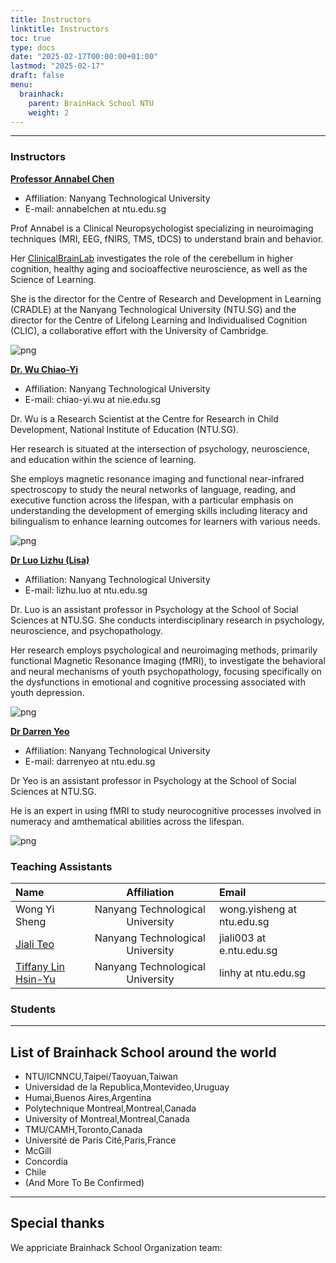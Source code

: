 ```yaml
---
title: Instructors
linktitle: Instructors
toc: true
type: docs
date: "2025-02-17T00:00:00+01:00"
lastmod: "2025-02-17"
draft: false
menu:
  brainhack:
    parent: BrainHack School NTU
    weight: 2
---
```

 

---
### Instructors

**[Professor Annabel Chen](https://www.clinicalbrain.org/author/annabel-chen/)**
- Affiliation: Nanyang Technological University
- E-mail: annabelchen at ntu.edu.sg

Prof Annabel is a Clinical Neuropsychologist specializing in neuroimaging techniques (MRI, EEG, fNIRS, TMS, tDCS) to understand brain and behavior. 

Her [ClinicalBrainLab](www.clinicalbrain.org) investigates the role of the cerebellum in higher cognition, healthy aging and socioaffective neuroscience, as well as the Science of Learning. 

She is the director for the Centre of Research and Development in Learning (CRADLE) at the Nanyang Technological University (NTU.SG) and the director for the Centre of Lifelong Learning and Individualised Cognition (CLIC), a collaborative effort with the University of Cambridge.

![png](/brainhack/ACHEN_MRI.png)


**[Dr. Wu Chiao-Yi](https://www.clinicalbrain.org/author/chiao-yi-wu/)**
- Affiliation: Nanyang Technological University
- E-mail: chiao-yi.wu at nie.edu.sg

Dr. Wu is a Research Scientist at the Centre for Research in Child Development, National Institute of Education (NTU.SG). 

Her research is situated at the intersection of psychology, neuroscience, and education within the science of learning. 

She employs magnetic resonance imaging and functional near-infrared spectroscopy to study the neural networks of language, reading, and executive function across the lifespan, with a particular emphasis on understanding the development of emerging skills including literacy and bilingualism to enhance learning outcomes for learners with various needs.

![png](/brainhack/Photo_Chiao-Yi_Wu.png)


**[Dr Luo Lizhu (Lisa)](https://dr.ntu.edu.sg/cris/rp/rp02340)**
- Affiliation: Nanyang Technological University
- E-mail: lizhu.luo at ntu.edu.sg

Dr. Luo  is an assistant professor in Psychology at the School of Social Sciences at NTU.SG. She conducts interdisciplinary research in psychology, neuroscience, and psychopathology. 

Her research employs psychological and neuroimaging methods, primarily functional Magnetic Resonance Imaging (fMRI), to investigate the behavioral and neural mechanisms of youth psychopathology, focusing specifically on the dysfunctions in emotional and cognitive processing associated with youth depression.

![png](/brainhack/LisaLuo.png)


**[Dr Darren Yeo](https://dr.ntu.edu.sg/cris/rp/rp01327)**
- Affiliation: Nanyang Technological University
- E-mail: darrenyeo at ntu.edu.sg

Dr Yeo is an assistant professor in Psychology at the School of Social Sciences at NTU.SG. 

He is an expert in using fMRI to study neurocognitive processes involved in numeracy and amthematical abilities across the lifespan.

![png](/brainhack/DarrenYeo.png)


### Teaching Assistants

| Name            | Affiliation                 | Email                     |
|:----------------|:---------------------------:|:--------------------------|
| Wong Yi Sheng  | Nanyang Technological University | wong.yisheng at ntu.edu.sg |
| [Jiali Teo](https://www.clinicalbrain.org/author/teo-jia-li/) | Nanyang Technological University | jiali003 at e.ntu.edu.sg  |
| [Tiffany Lin Hsin-Yu](https://www.clinicalbrain.org/author/lin-hsin-yu/) | Nanyang Technological University | linhy at ntu.edu.sg   |


### Students

---

## List of Brainhack School around the world
- NTU/ICNNCU,Taipei/Taoyuan,Taiwan
- Universidad de la Republica,Montevideo,Uruguay
- Humai,Buenos Aires,Argentina
- Polytechnique Montreal,Montreal,Canada
- University of Montreal,Montreal,Canada
- TMU/CAMH,Toronto,Canada
- Université de Paris Cité,Paris,France
- McGill
- Concordia
- Chile
- (And More To Be Confirmed)

---

## Special thanks
We appriciate Brainhack School Organization team:
